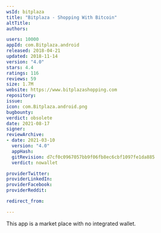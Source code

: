 ```yaml
---
wsId: bitplaza
title: "Bitplaza - Shopping With Bitcoin"
altTitle: 
authors:

users: 10000
appId: com.Bitplaza.android
released: 2018-04-21
updated: 2018-11-14
version: "4.0"
stars: 4.4
ratings: 116
reviews: 59
size: 1.7M
website: https://www.bitplazashopping.com
repository: 
issue: 
icon: com.Bitplaza.android.png
bugbounty: 
verdict: obsolete
date: 2021-08-17
signer: 
reviewArchive:
- date: 2021-03-10
  version: "4.0"
  appHash: 
  gitRevision: d7cf0c0967057bb9f06fb8ec6cbf1097fe1da885
  verdict: nowallet

providerTwitter: 
providerLinkedIn: 
providerFacebook: 
providerReddit: 

redirect_from:

---
```



This app is a market place with no integrated wallet.
